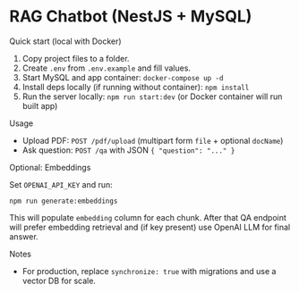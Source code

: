 # RAG Chatbot (NestJS + MySQL)

Quick start (local with Docker)

1. Copy project files to a folder.
2. Create `.env` from `.env.example` and fill values.
3. Start MySQL and app container: `docker-compose up -d`
4. Install deps locally (if running without container): `npm install`
5. Run the server locally: `npm run start:dev` (or Docker container will run built app)

Usage

- Upload PDF: `POST /pdf/upload` (multipart form `file` + optional `docName`)
- Ask question: `POST /qa` with JSON `{ "question": "..." }`

Optional: Embeddings

Set `OPENAI_API_KEY` and run:

```
npm run generate:embeddings
```

This will populate `embedding` column for each chunk. After that QA endpoint will prefer embedding retrieval and (if key present) use OpenAI LLM for final answer.

Notes

- For production, replace `synchronize: true` with migrations and use a vector DB for scale.
